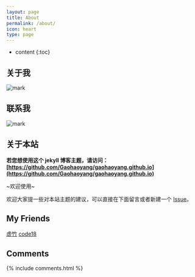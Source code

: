 ```yaml
---
layout: page
title: About
permalink: /about/
icon: heart
type: page
---
```


* content
{:toc}

## 关于我

![mark](http://ovct5gg6c.bkt.clouddn.com/blog/171209/beJl47agGD.jpg?imageslim)

## 联系我

![mark](http://ovct5gg6c.bkt.clouddn.com/blog/171209/d9jfLfFbG4.png?imageslim)

## 关于本站

**若您想使用这个 jekyll 博客主题，请访问：[https://github.com/Gaohaoyang/gaohaoyang.github.io](https://github.com/Gaohaoyang/gaohaoyang.github.io)**

~欢迎使用~

欢迎大家提一些对本站主题的建议，可以直接在下面留言或者新建一个 [Issue](https://github.com/Gaohaoyang/gaohaoyang.github.io/issues)。

## My Friends

[虚竹](http://www.xulibin.tech/) [code18](http://www.daihao18.com/)

## Comments

{% include comments.html %}
